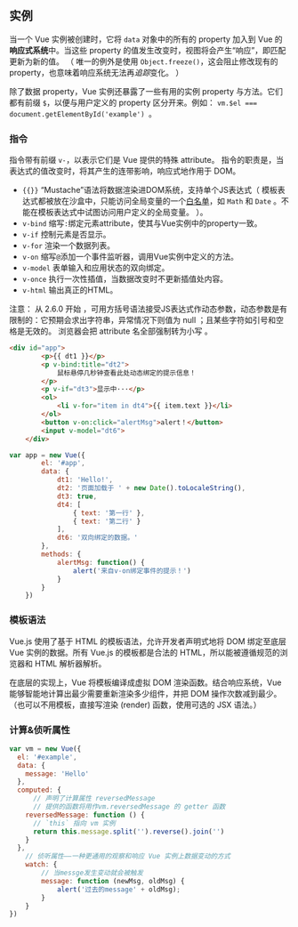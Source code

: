 ## 实例

 当一个 Vue 实例被创建时，它将 `data` 对象中的所有的 property 加入到 Vue 的**响应式系统**中。当这些 property 的值发生改变时，视图将会产生“响应”，即匹配更新为新的值。 （ 唯一的例外是使用 `Object.freeze()`，这会阻止修改现有的 property，也意味着响应系统无法再*追踪*变化。 ）

 除了数据 property，Vue 实例还暴露了一些有用的实例 property 与方法。它们都有前缀 `$`，以便与用户定义的 property 区分开来。例如： ` vm.$el === document.getElementById('example')  `。



### 指令

 指令带有前缀 `v-`，以表示它们是 Vue 提供的特殊 attribute。 指令的职责是，当表达式的值改变时，将其产生的连带影响，响应式地作用于 DOM。 

- `{{}}`  “Mustache”语法将数据渲染进DOM系统，支持单个JS表达式（ 模板表达式都被放在沙盒中，只能访问全局变量的一个[白名单](https://github.com/vuejs/vue/blob/v2.6.10/src/core/instance/proxy.js#L9)，如 `Math` 和 `Date` 。不能在模板表达式中试图访问用户定义的全局变量。 ）。
- `v-bind` 缩写`:`绑定元素attribute，使其与Vue实例中的property一致。
- `v-if` 控制元素是否显示。
- `v-for` 渲染一个数据列表。
- `v-on`  缩写`@`添加一个事件监听器，调用Vue实例中定义的方法。
- `v-model` 表单输入和应用状态的双向绑定。
- `v-once` 执行一次性插值，当数据改变时不更新插值处内容。
- `v-html` 输出真正的HTML。

注意： 从 2.6.0 开始 ，可用方括号语法接受JS表达式作动态参数，动态参数是有限制的：它预期会求出字符串，异常情况下则值为 null ；且某些字符如引号和空格是无效的。 浏览器会把 attribute 名全部强制转为小写 。

```HTML
<div id="app">
        <p>{{ dt1 }}</p>
        <p v-bind:title="dt2">
            鼠标悬停几秒钟查看此处动态绑定的提示信息！
        </p>
        <p v-if="dt3">显示中···</p>
        <ol>
            <li v-for="item in dt4">{{ item.text }}</li>
        </ol>
        <button v-on:click="alertMsg">alert！</button>
        <input v-model="dt6">
    </div>
```

```javascript
var app = new Vue({
        el: '#app',
        data: {
            dt1: 'Hello!',
            dt2: '页面加载于 ' + new Date().toLocaleString(),
            dt3: true,
            dt4: [
                { text: '第一行' },
                { text: '第二行' }
            ],
            dt6: '双向绑定的数据。'
        },
        methods: {
            alertMsg: function() {
                alert('来自v-on绑定事件的提示！')
            }
        }
    })
```



### 模板语法

Vue.js 使用了基于 HTML 的模板语法，允许开发者声明式地将 DOM 绑定至底层 Vue 实例的数据。所有 Vue.js 的模板都是合法的 HTML，所以能被遵循规范的浏览器和 HTML 解析器解析。

在底层的实现上，Vue 将模板编译成虚拟 DOM 渲染函数。结合响应系统，Vue 能够智能地计算出最少需要重新渲染多少组件，并把 DOM 操作次数减到最少。（也可以不用模板，直接写渲染 (render) 函数，使用可选的 JSX 语法。）



### 计算&侦听属性

```javascript
var vm = new Vue({
  el: '#example',
  data: {
    message: 'Hello'
  },
  computed: {
   	  // 声明了计算属性 reversedMessage
      // 提供的函数将用作vm.reversedMessage 的 getter 函数
    reversedMessage: function () {
      // `this` 指向 vm 实例
      return this.message.split('').reverse().join('')
    }
  },
    // 侦听属性——一种更通用的观察和响应 Vue 实例上数据变动的方式
    watch: {
        // 当messge发生变动就会被触发
        message: function (newMsg, oldMsg) {
            alert('过去的message' + oldMsg);
        }
    }
})
```